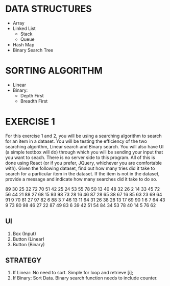 # DATA STRUCTURES
* Array
* Linked List
  - Stack
  - Queue
* Hash Map
* Binary Search Tree

# SORTING ALGORITHM
* Linear
* Binary:
  - Depth First
  - Breadth First

# EXERCISE 1
For this exercise 1 and 2, you will be using a searching algorithm to search for an item in a dataset. You will be testing the efficiency of the two searching algorithm, Linear search and Binary search. You will also have UI (a simple textbox will do) through which you will be sending your input that you want to seach. There is no server side to this program. All of this is done using React (or if you prefer, JQuery, whichever you are comfortable with). Given the following dataset, find out how many tries did it take to search for a particular item in the dataset. If the item is not in the dataset, provide a message and indicate how many searches did it take to do so.

89 30 25 32 72 70 51 42 25 24 53 55 78 50 13 40 48 32 26 2 14 33 45 72 56 44 21 88 27 68 15 93 98 73 28 16 46 87 28 65 38 67 16 85 63 23 69 64 91 9 70 81 27 97 82 6 88 3 7 46 13 11 64 31 26 38 28 13 17 69 90 1 6 7 64 43 9 73 80 98 46 27 22 87 49 83 6 39 42 51 54 84 34 53 78 40 14 5 76 62

## UI
1. Box (Input)
2. Button (Linear)
3. Button (Binary)

## STRATEGY
1. If Linear: No need to sort. Simple for loop and retrieve [i];
2. If Binary: Sort Data. Binary search function needs to include counter.

